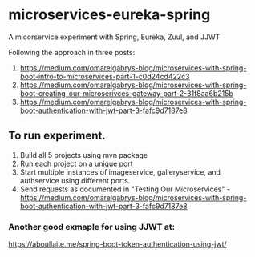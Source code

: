 # microservices-eureka-spring
A micorservice experiment with Spring, Eureka, Zuul, and JJWT

Following the approach in three posts:
1. https://medium.com/omarelgabrys-blog/microservices-with-spring-boot-intro-to-microservices-part-1-c0d24cd422c3
2. https://medium.com/omarelgabrys-blog/microservices-with-spring-boot-creating-our-microserivces-gateway-part-2-31f8aa6b215b
3. https://medium.com/omarelgabrys-blog/microservices-with-spring-boot-authentication-with-jwt-part-3-fafc9d7187e8

## To run experiment.
1. Build all 5 projects using mvn package
2. Run each project on a unique port
3. Start multiple instances of imageservice, galleryservice, and authservice using different ports.
4. Send requests as documented in "Testing Our Microservices" - https://medium.com/omarelgabrys-blog/microservices-with-spring-boot-authentication-with-jwt-part-3-fafc9d7187e8


### Another good exmaple for using JJWT at:
https://aboullaite.me/spring-boot-token-authentication-using-jwt/

